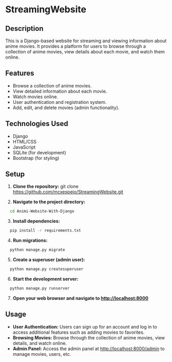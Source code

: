 # StreamingWebsite


## Description
This is a Django-based website for streaming and viewing information about anime movies. It provides a platform for users to browse through a collection of anime movies, view details about each movie, and watch them online.

## Features
- Browse a collection of anime movies.
- View detailed information about each movie.
- Watch movies online.
- User authentication and registration system.
- Add, edit, and delete movies (admin functionality).

## Technologies Used
- Django
- HTML/CSS
- JavaScript
- SQLite (for development)
- Bootstrap (for styling)


## Setup
1. **Clone the repository:**
git clone https://github.com/mcxespejo/StreamingWebsite.git



2. **Navigate to the project directory:**

```bash
  cd Animi-Website-With-Django
```


3. **Install dependencies:**

```bash
  pip install -r requirements.txt
```



4. **Run migrations:**

```bash
  python manage.py migrate
```


5. **Create a superuser (admin user):**


```bash
  python manage.py createsuperuser
```



6. **Start the development server:**

```bash
  python manage.py runserver
```



7. **Open your web browser and navigate to [http://localhost:8000](http://localhost:8000)**

## Usage
- **User Authentication:** Users can sign up for an account and log in to access additional features such as adding movies to favorites.
- **Browsing Movies:** Browse through the collection of anime movies, view details, and watch online.
- **Admin Panel:** Access the admin panel at [http://localhost:8000/admin](http://localhost:8000/admin) to manage movies, users, etc.


